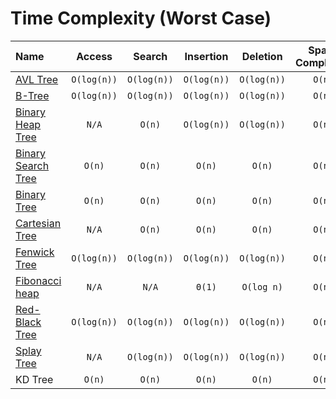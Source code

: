 # Time Complexity	(Worst Case)
| Name      | Access | Search   | Insertion   | Deletion | Space Complexity |
| :---        |    :----:   |    :----: |    :----:   |    :----: | :----: |
| [AVL Tree](https://github.com/sinamna/DSA/tree/master/Data%20Structures/Trees/AVLTree) |  `O(log(n))` | `O(log(n))` | `O(log(n))` | `O(log(n))` | `O(n)` |
| [B-Tree](https://github.com/sinamna/DSA/tree/master/Data%20Structures/Trees/BTree) | `O(log(n))` | `O(log(n))` | `O(log(n))` | `O(log(n))` | `O(n)` |
| [Binary Heap Tree](https://github.com/sinamna/DSA/tree/master/Data%20Structures/Trees/BinaryHeapTree) |  `N/A` | `O(n)` | `O(log(n))` | `O(log(n))` | `O(n)` |
| [Binary Search Tree](https://github.com/sinamna/DSA/tree/master/Data%20Structures/Trees/BinarySearchTree)      | `O(n)`       | `O(n)`   | `O(n)` | `O(n)`| `O(n)` |
| [Binary Tree](https://github.com/sinamna/DSA/tree/master/Data%20Structures/Trees/BinaryTree) | `O(n)` | `O(n)` | `O(n)` | `O(n)` | `O(n)` |
| [Cartesian Tree](https://github.com/sinamna/DSA/tree/master/Data%20Structures/Trees/CartesianTree)   | `N/A`  | `O(n)`      | `O(n)` | `O(n)`| `O(n)`|
| [Fenwick Tree](https://github.com/sinamna/DSA/tree/master/Data%20Structures/Trees/FenwickTree) | `O(log(n))` | `O(log(n))` | `O(log(n))` | `O(log(n))` | `O(n)`|
| [Fibonacci heap](https://github.com/sinamna/DSA/tree/master/Data%20Structures/Trees/FibonacciHeapTree) | `N/A` | `N/A` |  `Θ(1)` | `O(log n)` | `O(n)`|
| [Red-Black Tree](https://github.com/sinamna/DSA/tree/master/Data%20Structures/Trees/RedBlackTree)| `O(log(n))` | `O(log(n))` | `O(log(n))` | `O(log(n))` | `O(n)`|
| [Splay Tree](https://github.com/sinamna/DSA/tree/master/Data%20Structures/Trees/SplayTree) |  `N/A` | `O(log(n))` | `O(log(n))` | `O(log(n))` | `O(n)` |
| KD Tree |  `O(n)`  | `O(n)`      | `O(n)` | `O(n)`| `O(n)`|
